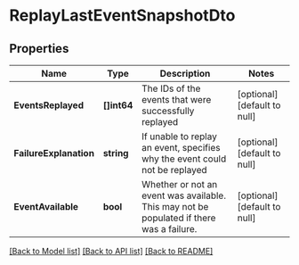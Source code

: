 # ReplayLastEventSnapshotDto

## Properties
Name | Type | Description | Notes
------------ | ------------- | ------------- | -------------
**EventsReplayed** | **[]int64** | The IDs of the events that were successfully replayed | [optional] [default to null]
**FailureExplanation** | **string** | If unable to replay an event, specifies why the event could not be replayed | [optional] [default to null]
**EventAvailable** | **bool** | Whether or not an event was available. This may not be populated if there was a failure. | [optional] [default to null]

[[Back to Model list]](../README.md#documentation-for-models) [[Back to API list]](../README.md#documentation-for-api-endpoints) [[Back to README]](../README.md)

